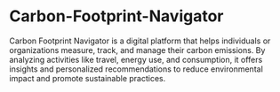 # Carbon-Footprint-Navigator
Carbon Footprint Navigator is a digital platform that helps individuals or organizations measure, track, and manage their carbon emissions. By analyzing activities like travel, energy use, and consumption, it offers insights and personalized recommendations to reduce environmental impact and promote sustainable practices.
